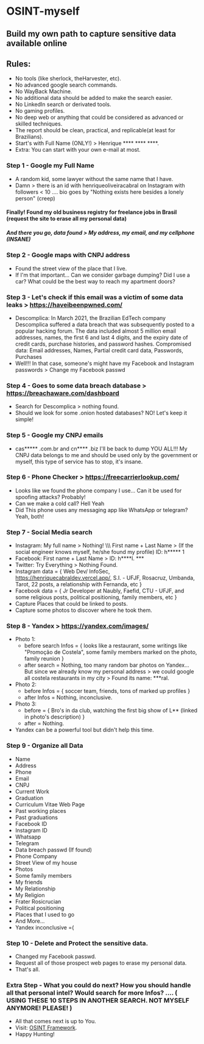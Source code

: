 # OSINT-myself

## Build my own path to capture sensitive data available online
## Rules:
  - No tools (like sherlock, theHarvester, etc).
  - No advanced google search commands.
  - No WayBack Machine.
  - No additional data should be added to make the search easier.
  - No LinkedIn search or derivated tools.
  - No gaming profiles.
  - No deep web or anything that could be considered as advanced or skilled techniques.
  - The report should be clean, practical, and replicable(at least for Brazilians).
  - Start's with Full Name (ONLY!) > Henrique **** **** ****.
  - Extra: You can start with your own e-mail at most.


### Step 1 - Google my Full Name
- A random kid, some lawyer without the same name that I have.
- Damn > there is an id with henriqueoliveiracabral on Instagram with followers < 10 .... bio goes by "Nothing exists here besides a lonely person" (creep) 
#### Finally! Found my old business registry for freelance jobs in Brasil (request the site to erase all my personal data)
##### And there you go, data found > My address, my email, and my cellphone (INSANE)


### Step 2 - Google maps with CNPJ address
- Found the street view of the place that I live.
- If I'm that important... Can we consider garbage dumping? Did I use a car? What could be the best way to reach my apartment doors?


### Step 3 - Let's check if this email was a victim of some data leaks > https://haveibeenpwned.com/
- Descomplica: In March 2021, the Brazilian EdTech company Descomplica suffered a data breach that was subsequently posted to a popular hacking forum. The data included almost 5 million email addresses, names, the first 6 and last 4 digits, and the expiry date of credit cards, purchase histories, and password hashes.
Compromised data: Email addresses, Names, Partial credit card data, Passwords, Purchases
- Well!!! In that case, someone's might have my Facebook and Instagram passwords > Change my Facebook passwd


### Step 4 - Goes to some data breach database > https://breachaware.com/dashboard
- Search for Descomplica > nothing found.
- Should we look for some .onion hosted databases? NO! Let's keep it simple!


### Step 5 - Google my CNPJ emails
- cas***** .com.br and cn**** .biz I'll be back to dump YOU ALL!!! My CNPJ data belongs to me and should be used only by the government or myself, this type of service has to stop, it's insane.


### Step 6 - Phone Checker > https://freecarrierlookup.com/
- Looks like we found the phone company I use... Can it be used for spoofing attacks? Probably!
- Can we make a cold call? Hell Yeah
- Did This phone uses any messaging app like WhatsApp or telegram? Yeah, both!


### Step 7 - Social Media search
- Instagram: My full name > Nothing! \\\\\ First name + Last Name > (If the social engineer knows myself, he/she found my profile) ID: h***** 1
- Facebook: First name + Last Name > ID: h****l. ***
- Twitter: Try Everything > Nothing Found.
- Instagram data = { Web Dev/ InfoSec, https://henriquecabraldev.vercel.app/, S.I. - UFJF, Rosacruz, Umbanda, Tarot, 22 posts, a relationship with Fernanda, etc }
- Facebook data = { Jr Developer at Naubly, Faefid, CTU - UFJF, and some religious posts, political positioning, family members, etc }
- Capture Places that could be linked to posts.
- Capture some photos to discover where he took them.


### Step 8 - Yandex > https://yandex.com/images/
- Photo 1:
  * before search Infos = { looks like a restaurant, some writings like "Promoção de Costela", some family members marked on the photo, family reunion }
  * after search = Nothing, too many random bar photos on Yandex... But since we already know my personal address > we could google all costela restaurants in my city > Found its name: ***ral.
- Photo 2:
  * before Infos = { soccer team, friends, tons of marked up profiles }
  * after Infos = Nothing, inconclusive.
- Photo 3:
  * before = { Bro's in da club, watching the first big show of L** (linked in photo's description) }
  * after = Nothing.
- Yandex can be a powerful tool but didn't help this time.


### Step 9 - Organize all Data
- Name
- Address
- Phone
- Email
- CNPJ
- Current Work
- Graduation
- Curriculum Vitae Web Page
- Past working places
- Past graduations
- Facebook ID
- Instagram ID
- Whatsapp
- Telegram
- Data breach passwd (If found)
- Phone Company
- Street View of my house
- Photos
- Some family members
- My friends
- My Relationship
- My Religion
- Frater Rosicrucian
- Political positioning
- Places that I used to go
- And More...
- Yandex inconclusive =(


### Step 10 - Delete and Protect the sensitive data.
- Changed my Facebook passwd.
- Request all of those prospect web pages to erase my personal data.
- That's all.


### Extra Step - What you could do next? How you should handle all that personal intel? Would search for more Infos? .... ( USING THESE 10 STEPS IN ANOTHER SEARCH. NOT MYSELF ANYMORE! PLEASE! )
- All that comes next is up to You.
- Visit: <a href="https://osintframework.com/">OSINT Framework</a>.
- Happy Hunting!
